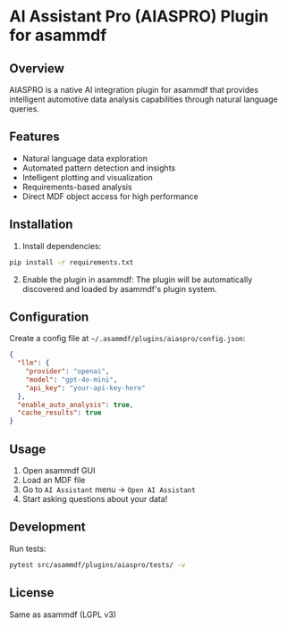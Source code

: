 # AI Assistant Pro (AIASPRO) Plugin for asammdf

## Overview
AIASPRO is a native AI integration plugin for asammdf that provides intelligent automotive data analysis capabilities through natural language queries.

## Features
- Natural language data exploration
- Automated pattern detection and insights
- Intelligent plotting and visualization
- Requirements-based analysis
- Direct MDF object access for high performance

## Installation

1. Install dependencies:
```bash
pip install -r requirements.txt
```

2. Enable the plugin in asammdf:
The plugin will be automatically discovered and loaded by asammdf's plugin system.

## Configuration

Create a config file at `~/.asammdf/plugins/aiaspro/config.json`:

```json
{
  "llm": {
    "provider": "openai",
    "model": "gpt-4o-mini",
    "api_key": "your-api-key-here"
  },
  "enable_auto_analysis": true,
  "cache_results": true
}
```

## Usage

1. Open asammdf GUI
2. Load an MDF file
3. Go to `AI Assistant` menu → `Open AI Assistant`
4. Start asking questions about your data!

## Development

Run tests:
```bash
pytest src/asammdf/plugins/aiaspro/tests/ -v
```

## License
Same as asammdf (LGPL v3)
